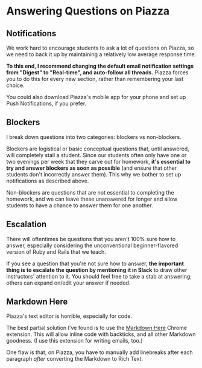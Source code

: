 # Answering Questions on Piazza

## Notifications

We work hard to encourage students to ask a lot of questions on Piazza, so we need to back it up by maintaining a relatively low average response time.

**To this end, I recommend changing the default email notification settings from "Digest" to "Real-time", and auto-follow all threads.** Piazza forces you to do this for every new section, rather than remembering your last choice.

You could also download Piazza's mobile app for your phone and set up Push Notifications, if you prefer.

## Blockers

I break down questions into two categories: blockers vs non-blockers.

Blockers are logistical or basic conceptual questions that, until answered, will completely stall a student. Since our students often only have one or two evenings per week that they carve out for homework, **it's essential to try and answer blockers as soon as possible** \(and ensure that other students don't incorrectly answer them\). This why we bother to set up notifications as described above.

Non-blockers are questions that are not essential to completing the homework, and we can leave these unanswered for longer and allow students to have a chance to answer them for one another.

## Escalation

There will oftentimes be questions that you aren't 100% sure how to answer, especially considering the unconventional beginner-flavored version of Ruby and Rails that we teach.

If you see a question that you're not sure how to answer, **the important thing is to escalate the question by mentioning it in Slack** to draw other instructors' attention to it. You should feel free to take a stab at answering; others can expand on/edit your answer if needed.

## Markdown Here

Piazza's text editor is horrible, especially for code.

The best partial solution I've found is to use the [Markdown Here](https://markdown-here.com/) Chrome extension. This will allow inline code with backticks, and all other Markdown goodness. \(I use this extension for writing emails, too.\)

One flaw is that, on Piazza, you have to manually add linebreaks after each paragraph _after_ converting the Markdown to Rich Text.

